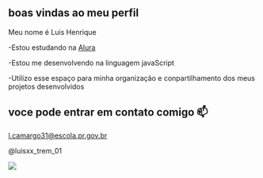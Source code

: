 ## boas vindas ao meu perfil

Meu nome é Luis Henrique

-Estou estudando na [Alura](https://www.alura.com.br)

-Estou me desenvolvendo na linguagem javaScript

-Utilizo esse espaço para minha organização e conpartilhamento dos meus projetos desenvolvidos


## voce pode entrar em contato comigo 📫

l.camargo31@escola.pr.gov.br

@luisxx_trem_01

![](https://media1.tenor.com/m/LO5LF4ge6jgAAAAC/teq-ultimate-gohan-teen-gohan.gif)
